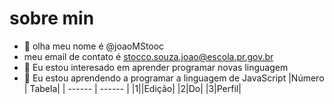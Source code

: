 # sobre min

- 👋 olha meu nome é @joaoMStooc
- meu email de contato é stocco.souza.joao@escola.pr.gov.br
- 👀 Eu estou interesado em aprender programar novas linguagem
- 🌱 Eu estou aprendendo a programar a linguagem de JavaScript
|Número | Tabela|
| ------ | ------ |
|1||Edição|
|2|Do|
|3|Perfil|
